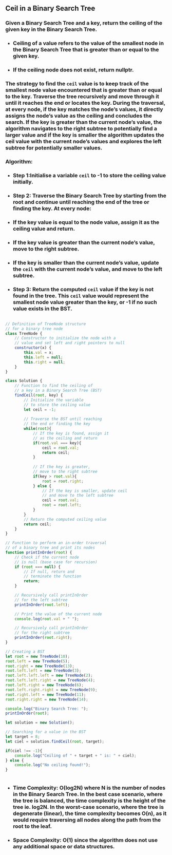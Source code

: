 ## Ceil in a Binary Search Tree

### Given a Binary Search Tree and a key, return the ceiling of the given key in the Binary Search Tree.

* ### Ceiling of a value refers to the value of the smallest node in the Binary Search Tree that is greater than or equal to the given key.
* ### If the ceiling node does not exist, return nullptr.

### The strategy to find the `ceil` value is to keep track of the smallest node value encountered that is greater than or equal to the key. Traverse the tree recursively and move through it until it reaches the end or locates the key. During the traversal, at every node, if the key matches the node’s values, it directly assigns the node’s value as the ceiling and concludes the search. If the key is greater than the current node’s value, the algorithm navigates to the right subtree to potentially find a larger value and if the key is smaller the algorithm updates the ceil value with the current node’s values and explores the left subtree for potentially smaller values.

### Algorithm:
* ### Step 1:Initialise a variable `ceil` to -1 to store the ceiling value initially.

* ### Step 2: Traverse the Binary Search Tree by starting from the root and continue until reaching the end of the tree or finding the key. At every node:

* ### If the key value is equal to the node value, assign it as the ceiling value and return.
* ### If the key value is greater than the current node’s value, move to the right subtree.

* ### If the key is smaller than the current node’s value, update the `ceil` with the current node’s value, and move to the left subtree.

* ### Step 3: Return the computed `ceil` value if the key is not found in the tree. This `ceil` value would represent the smallest node value greater than the key, or -1 if no such value exists in the BST.

```js
                            
// Definition of TreeNode structure
// for a binary tree node
class TreeNode {
    // Constructor to initialize the node with a
    // value and set left and right pointers to null
    constructor(x) {
        this.val = x;
        this.left = null;
        this.right = null;
    }
}

class Solution {
    // Function to find the ceiling of
    // a key in a Binary Search Tree (BST)
    findCeil(root, key) {
        // Initialize the variable
        // to store the ceiling value
        let ceil = -1;
        
        // Traverse the BST until reaching
        // the end or finding the key
        while(root){
            // If the key is found, assign it
            // as the ceiling and return
            if(root.val === key){
                ceil = root.val;
                return ceil;
            }
            
            // If the key is greater,
            // move to the right subtree
            if(key > root.val){
                root = root.right;
            } else {
                // If the key is smaller, update ceil
                // and move to the left subtree
                ceil = root.val;
                root = root.left;
            }
        }
        // Return the computed ceiling value
        return ceil;
    }
}

// Function to perform an in-order traversal
// of a binary tree and print its nodes
function printInOrder(root) {
    // Check if the current node
    // is null (base case for recursion)
    if (root === null) {
        // If null, return and
        // terminate the function
        return;
    }

    // Recursively call printInOrder
    // for the left subtree
    printInOrder(root.left);

    // Print the value of the current node
    console.log(root.val + " ");

    // Recursively call printInOrder
    // for the right subtree
    printInOrder(root.right);
}

// Creating a BST
let root = new TreeNode(10);
root.left = new TreeNode(5);
root.right = new TreeNode(13);
root.left.left = new TreeNode(3);
root.left.left.left = new TreeNode(2);
root.left.left.right = new TreeNode(4);
root.left.right = new TreeNode(6);
root.left.right.right = new TreeNode(9);
root.right.left = new TreeNode(11);
root.right.right = new TreeNode(14);

console.log("Binary Search Tree: ");
printInOrder(root);

let solution = new Solution();

// Searching for a value in the BST
let target = 8;
let ciel = solution.findCeil(root, target);

if(ciel !== -1){
    console.log("Ceiling of " + target + " is: " + ciel);
} else {
    console.log("No ceiling found!");
}
                            
```

* ### Time Complexity: O(log2N) where N is the number of nodes in the Binary Search Tree. In the best case scenario, where the tree is balanced, the time complexity is the height of the tree ie. log2N. In the worst-case scenario, where the tree is degenerate (linear), the time complexity becomes O(n), as it would require traversing all nodes along the path from the root to the leaf.

* ### Space Complexity: O(1) since the algorithm does not use any additional space or data structures.